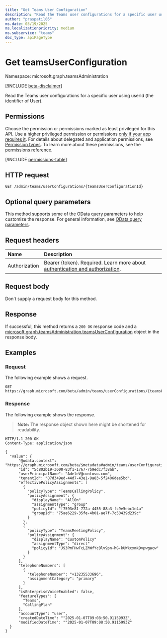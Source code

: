 ```yaml
---
title: "Get Teams User Configuration"
description: "Read the Teams user configurations for a specific user using userId (the identifier of User)."
author: "praspatil05"
ms.date: 03/19/2025
ms.localizationpriority: medium
ms.subservice: "teams"
doc_type: apiPageType
---
```


# Get teamsUserConfiguration

Namespace: microsoft.graph.teamsAdministration

[!INCLUDE [beta-disclaimer](../../includes/beta-disclaimer.md)]

Read the Teams user configurations for a specific user using userId (the identifier of User).

## Permissions

Choose the permission or permissions marked as least privileged for this API. Use a higher privileged permission or permissions [only if your app requires it](/graph/permissions-overview#best-practices-for-using-microsoft-graph-permissions). For details about delegated and application permissions, see [Permission types](/graph/permissions-overview#permission-types). To learn more about these permissions, see the [permissions reference](/graph/permissions-reference).

<!-- {
  "blockType": "permissions",
  "name": "teamsadministration-teamsuserconfiguration-get-permissions"
}
-->
[!INCLUDE [permissions-table](../includes/permissions/teamsadministration-teamsuserconfiguration-get-permissions.md)]

## HTTP request

<!-- {
  "blockType": "ignored"
}
-->
``` http
GET /admin/teams/userConfigurations/{teamsUserConfigurationId}
```

## Optional query parameters

This method supports some of the OData query parameters to help customize the response. For general information, see [OData query parameters](/graph/query-parameters).

## Request headers

|Name|Description|
|:---|:---|
|Authorization|Bearer {token}. Required. Learn more about [authentication and authorization](/graph/auth/auth-concepts).|

## Request body

Don't supply a request body for this method.

## Response

If successful, this method returns a `200 OK` response code and a [microsoft.graph.teamsAdministration.teamsUserConfiguration](../resources/teamsadministration-teamsuserconfiguration.md) object in the response body.

## Examples

### Request

The following example shows a request.
<!-- {
  "blockType": "request",
  "name": "get_teamsuserconfiguration"
}
-->
``` http
GET https://graph.microsoft.com/beta/admin/teams/userConfigurations/{teamsUserConfigurationId}
```


### Response

The following example shows the response.
>**Note:** The response object shown here might be shortened for readability.
<!-- {
  "blockType": "response",
  "truncated": true,
  "@odata.type": "microsoft.graph.teamsAdministration.teamsUserConfiguration"
}
-->
``` http
HTTP/1.1 200 OK
Content-Type: application/json

{
  "value": {
      "@odata.context": "https://graph.microsoft.com/beta/$metadata#admin/teams/userConfigurations/$entity",   
      "id": "5c802b19-3600-83f1-1767-7b9edc7f38ab",
      "userPrincipalName": "AdeleV@contoso.com",
      "tenantId": "87d349ed-44d7-43e1-9a83-5f2406dee5bd",
      "effectivePolicyAssignments": [
        {
          "policyType": "TeamsCallingPolicy",
          "policyAssignment": {
            "displayName": "AllOn"
            "assignmentType": "group"
            "policyId": "f7593e81-772a-4455-88a3-fc9e5ebc1e4a"
            "groupId": "75ae6229-35fe-4b01-ae7f-7c50439d239c"
          }
        },
        {
          "policyType": "TeamsMeetingPolicy",
          "policyAssignment": {
            "displayName": "CustomPolicy"
            "assignmentType": "direct"
            "policyId": "J93PmFHwFcLZhWfYcBlv9pn-hG-kUWkcxmkDvpwgacw"
          }
        }
      ],
      "telephoneNumbers": [
        {
          "telephoneNumber": "+13235533696",
          "assignmentCategory": "primary"
        }
      ],
      "isEnterpriseVoiceEnabled": false,
      "featureTypes": [
        "Teams",
        "CallingPlan"
      ],
      "accountType": "user",
      "createdDateTime": ""2025-01-07T09:08:50.9115993Z",
      "modifiedDateTime": ""2025-01-07T09:08:50.9115993Z"
  }
}
```

